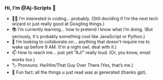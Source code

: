 ### Hi, I’m @Aj-Scripts 👋

- 🧑‍💻 I’m interested in coding... probably. (Still deciding if I’m the next tech wizard or just really good at Googling things.)
- 📚 I’m currently learning... how to pretend I know what I’m doing. (But seriously, it's probably something cool like JavaScript or Python.)
- 🤝 I’m looking to collaborate on... anything that doesn't require me to wake up before 9 AM. (I'm a night owl, deal with it.)
- 📫 How to reach me... just yell "AJ!" really loud. (Or, you know, email works too.)
- 🏷 Pronouns: He/Him/That Guy Over There (Yes, that’s me.)
- 🎉 Fun fact: all the things u just read was ai generated (thanks gpt).

<!---
Aj-Scripts/Aj-Scripts is a ✨ special ✨ repository because its `README.md` (this file) appears on your GitHub profile.
You can click the Preview link to take a look at your changes.
--->
